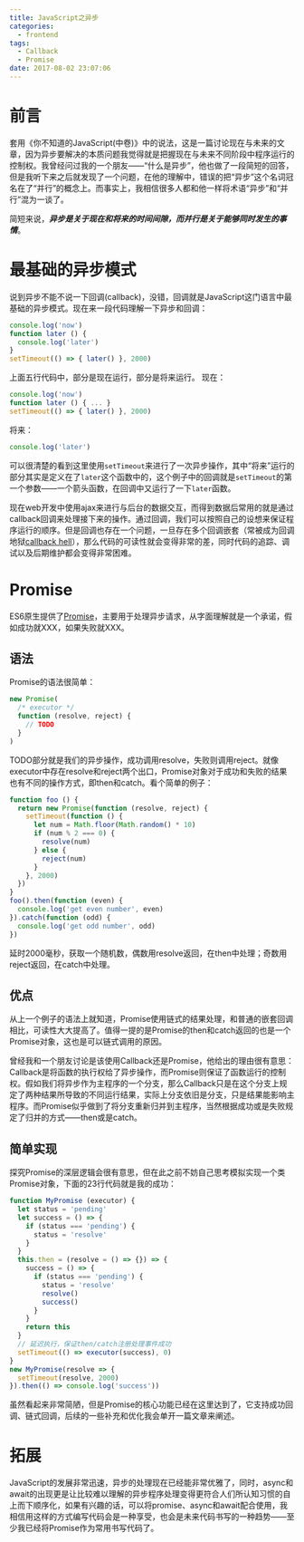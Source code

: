 ```yaml
---
title: JavaScript之异步
categories:
  - frontend
tags:
  - Callback
  - Promise
date: 2017-08-02 23:07:06
---
```


# 前言
套用《你不知道的JavaScript(中卷)》中的说法，这是一篇讨论现在与未来的文章，因为异步要解决的本质问题我觉得就是把握现在与未来不同阶段中程序运行的控制权。我曾经问过我的一个朋友——“什么是异步”，他也做了一段简短的回答，但是我听下来之后就发现了一个问题，在他的理解中，错误的把“异步”这个名词冠名在了“并行”的概念上。而事实上，我相信很多人都和他一样将术语“异步”和“并行”混为一谈了。

简短来说，***异步是关于现在和将来的时间间隙，而并行是关于能够同时发生的事情***。

<!-- more -->

# 最基础的异步模式
说到异步不能不说一下回调(callback)，没错，回调就是JavaScript这门语言中最基础的异步模式。现在来一段代码理解一下异步和回调：

```javascript
console.log('now')
function later () {
  console.log('later')
}
setTimeout(() => { later() }, 2000)
```

上面五行代码中，部分是现在运行，部分是将来运行。
现在：
```javascript
console.log('now')
function later () { ... }
setTimeout(() => { later() }, 2000)
```

将来：
```javascript
console.log('later')
```

可以很清楚的看到这里使用<code>setTimeout</code>来进行了一次异步操作，其中“将来”运行的部分其实是定义在了<code>later</code>这个函数中的，这个例子中的回调就是<code>setTimeout</code>的第一个参数——一个箭头函数，在回调中又运行了一下<code>later</code>函数。

现在web开发中使用ajax来进行与后台的数据交互，而得到数据后常用的就是通过callback回调来处理接下来的操作。通过回调，我们可以按照自己的设想来保证程序运行的顺序。但是回调也存在一个问题，一旦存在多个回调嵌套（常被成为回调地狱[callback hell](http://callbackhell.com/)），那么代码的可读性就会变得非常的差，同时代码的追踪、调试以及后期维护都会变得非常困难。

# Promise
ES6原生提供了[Promise](https://developer.mozilla.org/zh-CN/docs/Web/JavaScript/Reference/Global_Objects/Promise)，主要用于处理异步请求，从字面理解就是一个承诺，假如成功就XXX，如果失败就XXX。

## 语法
Promise的语法很简单：
```javascript
new Promise(
  /* executor */
  function (resolve, reject) {
    // TODO
  }
)
```
TODO部分就是我们的异步操作，成功调用resolve，失败则调用reject。就像executor中存在resolve和reject两个出口，Promise对象对于成功和失败的结果也有不同的操作方式，即then和catch。看个简单的例子：
```javascript
function foo () {
  return new Promise(function (resolve, reject) {
    setTimeout(function () {
      let num = Math.floor(Math.random() * 10)
      if (num % 2 === 0) {
        resolve(num)
      } else {
        reject(num)
      }
    }, 2000)
  })
}
foo().then(function (even) {
  console.log('get even number', even)
}).catch(function (odd) {
  console.log('get odd number', odd)
})
```
延时2000毫秒，获取一个随机数，偶数用resolve返回，在then中处理；奇数用reject返回，在catch中处理。

## 优点
从上一个例子的语法上就知道，Promise使用链式的结果处理，和普通的嵌套回调相比，可读性大大提高了。值得一提的是Promise的then和catch返回的也是一个Promise对象，这也是可以链式调用的原因。

曾经我和一个朋友讨论是该使用Callback还是Promise，他给出的理由很有意思：Callback是将函数的执行权给了异步操作，而Promise则保证了函数运行的控制权。假如我们将异步作为主程序的一个分支，那么Callback只是在这个分支上规定了两种结果所导致的不同运行结果，实际上分支依旧是分支，只是结果能影响主程序。而Promise似乎做到了将分支重新归并到主程序，当然根据成功或是失败规定了归并的方式——then或是catch。

## 简单实现
探究Promise的深层逻辑会很有意思，但在此之前不妨自己思考模拟实现一个类Promise对象，下面的23行代码就是我的成功：
```javascript
function MyPromise (executor) {
  let status = 'pending'
  let success = () => {
    if (status === 'pending') {
      status = 'resolve'
    }
  }
  this.then = (resolve = () => {}) => {
    success = () => {
      if (status === 'pending') {
        status = 'resolve'
        resolve()
        success()
      }
    }
    return this
  }
  // 延迟执行，保证then/catch注册处理事件成功
  setTimeout(() => executor(success), 0)
}
new MyPromise(resolve => {
  setTimeout(resolve, 2000)
}).then(() => console.log('success'))
```

虽然看起来非常简陋，但是Promise的核心功能已经在这里达到了，它支持成功回调、链式回调，后续的一些补充和优化我会单开一篇文章来阐述。

# 拓展
JavaScript的发展非常迅速，异步的处理现在已经能非常优雅了，同时，async和await的出现更是让比较难以理解的异步程序处理变得更符合人们所认知习惯的自上而下顺序化，如果有兴趣的话，可以将promise、async和await配合使用，我相信用这样的方式编写代码会是一种享受，也会是未来代码书写的一种趋势——至少我已经将Promise作为常用书写代码了。
